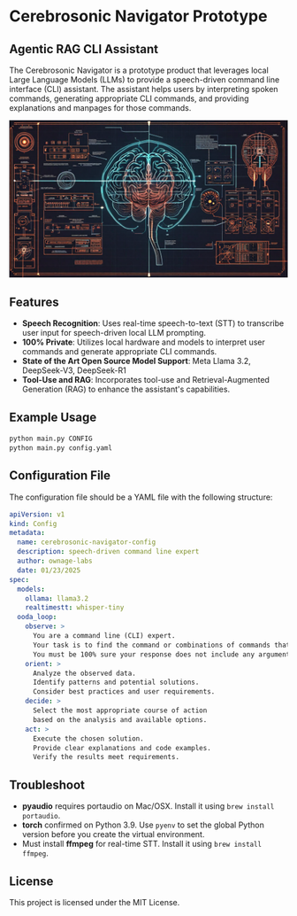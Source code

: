 # Cerebrosonic Navigator Prototype
## Agentic RAG CLI Assistant

The Cerebrosonic Navigator is a prototype product that leverages local Large Language Models (LLMs) to provide a speech-driven command line interface (CLI) assistant. The assistant helps users by interpreting spoken commands, generating appropriate CLI commands, and providing explanations and manpages for those commands.

![Cerebrosonic Navigator](/docs/CerebrosonicNavigator.png)

## Features
- **Speech Recognition**: Uses real-time speech-to-text (STT) to transcribe user input for speech-driven local LLM prompting.
- **100% Private**: Utilizes local hardware and models to interpret user commands and generate appropriate CLI commands.
- **State of the Art Open Source Model Support**: Meta Llama 3.2, DeepSeek-V3, DeepSeek-R1
- **Tool-Use and RAG**: Incorporates tool-use and Retrieval-Augmented Generation (RAG) to enhance the assistant's capabilities.

## Example Usage

```sh
python main.py CONFIG
python main.py config.yaml
```

## Configuration File

The configuration file should be a YAML file with the following structure:

```yaml
apiVersion: v1
kind: Config
metadata:
  name: cerebrosonic-navigator-config
  description: speech-driven command line expert
  author: ownage-labs
  date: 01/23/2025
spec:
  models:
    ollama: llama3.2
    realtimestt: whisper-tiny
  ooda_loop:
    observe: >
      You are a command line (CLI) expert. 
      Your task is to find the command or combinations of commands that best match the user's input.
      You must be 100% sure your response does not include any arguments or parameters for the commands.
    orient: >
      Analyze the observed data.
      Identify patterns and potential solutions.
      Consider best practices and user requirements.
    decide: >
      Select the most appropriate course of action
      based on the analysis and available options.
    act: >
      Execute the chosen solution.
      Provide clear explanations and code examples.
      Verify the results meet requirements.
```

## Troubleshoot
- **pyaudio** requires portaudio on Mac/OSX. Install it using `brew install portaudio`.
- **torch** confirmed on Python 3.9. Use `pyenv` to set the global Python version before you create the virtual environment.
- Must install **ffmpeg** for real-time STT. Install it using `brew install ffmpeg`.

## License
This project is licensed under the MIT License.